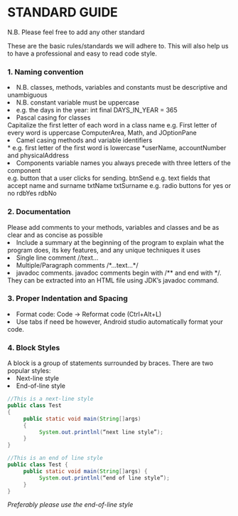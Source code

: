 # STANDARD GUIDE
N.B. Please feel free to add any other standard 

These are the basic rules/standards we will adhere to. This will also help us to have a professional and easy to read code style.

<h3>1. Naming convention</h3>
<li>N.B. classes, methods, variables and constants must be descriptive and unambiguous</li>
<li>N.B. constant variable must be uppercase<li>
e.g. the days in the year:	int final DAYS_IN_YEAR = 365
<li>Pascal casing for classes</li>
Capitalize the first letter of each word in a class name
e.g. First letter of every word is uppercase
ComputerArea, Math, and JOptionPane
<li>Camel casing methods and variable identifiers</li>
   * e.g. first letter of the first word is lowercase
   *userName, accountNumber and physicalAddress
<li>Components variable names you always precede with three letters of the component</li>
e.g. button that a user clicks for sending.
btnSend
e.g. text fields that accept name and surname
txtName
txtSurname
e.g. radio buttons for yes or no
rdbYes
rdbNo
		
<h3>2. Documentation</h3>
</li>Please add comments to your methods, variables and classes and be as clear and as concise as possible</li>
<li>Include a summary at the beginning of the program to explain what the program does, its key features, and any unique techniques it uses</li>
<li>Single line comment		//text...	</li>
<li>Multiple/Paragraph comments	/*...text...*/	</li>
<li>javadoc comments. javadoc comments begin with /** and end with */. They can be extracted into an HTML file using JDK’s javadoc command. </li>

<h3>3. Proper Indentation and Spacing</h3>
<li>Format code:	Code -> Reformat code (Ctrl+Alt+L)</li>
<li>Use tabs if need be however, Android studio automatically format your code.</li>

<h3>4. Block Styles</h3>
A block is a group of statements surrounded by braces. There are two popular styles:
<li>Next-line style</li>
<li>End-of-line style</li>


```java
//This is a next-line style
public class Test
{
     public static void main(String[]args)
     {
          System.out.printlnl(“next line style”);
     }
}
```
```java
//This is an end of line style
public class Test {
     public static void main(String[]args) {
          System.out.printlnl(“end of line style”);
     }
}
```

<i>Preferably please use the end-of-line style</i>
